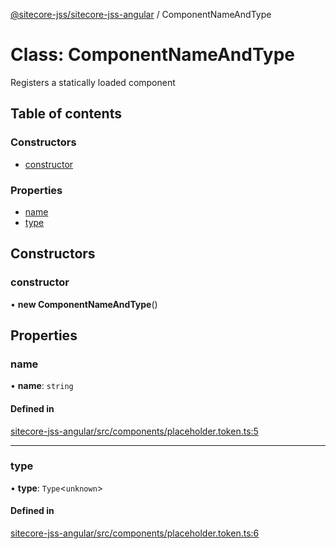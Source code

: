 [@sitecore-jss/sitecore-jss-angular](../README.md) / ComponentNameAndType

# Class: ComponentNameAndType

Registers a statically loaded component

## Table of contents

### Constructors

- [constructor](ComponentNameAndType.md#constructor)

### Properties

- [name](ComponentNameAndType.md#name)
- [type](ComponentNameAndType.md#type)

## Constructors

### constructor

• **new ComponentNameAndType**()

## Properties

### name

• **name**: `string`

#### Defined in

[sitecore-jss-angular/src/components/placeholder.token.ts:5](https://github.com/Sitecore/jss/blob/f5c66a8c/packages/sitecore-jss-angular/src/components/placeholder.token.ts#L5)

___

### type

• **type**: `Type`<`unknown`\>

#### Defined in

[sitecore-jss-angular/src/components/placeholder.token.ts:6](https://github.com/Sitecore/jss/blob/f5c66a8c/packages/sitecore-jss-angular/src/components/placeholder.token.ts#L6)
